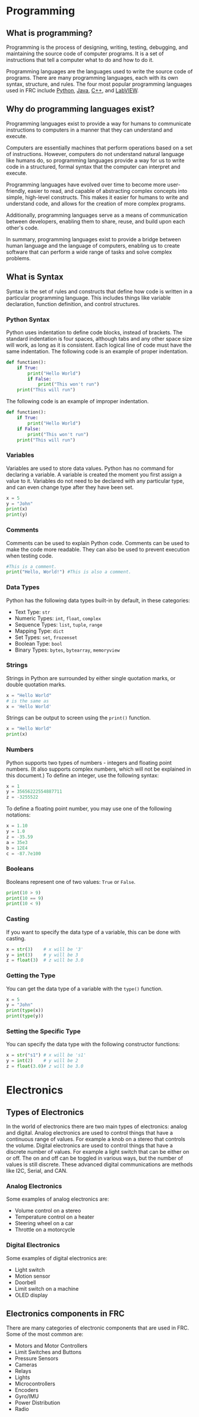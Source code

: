 # Programming

## What is programming?

Programming is the process of designing, writing, testing, debugging, and maintaining the source code of computer programs. It is a set of instructions that tell a computer what to do and how to do it.

Programming languages are the languages used to write the source code of programs. There are many programming languages, each with its own syntax, structure, and rules. The four most popular programming languages used in FRC include [Python](https://www.python.org/), [Java](https://www.java.com/en/download/help/whatis_java.html), [C++](https://www.w3schools.com/cpp/cpp_intro.asp), and [LabVIEW](https://www.ni.com/en-us/shop/labview.html).

## Why do programming languages exist?

Programming languages exist to provide a way for humans to communicate instructions to computers in a manner that they can understand and execute.

Computers are essentially machines that perform operations based on a set of instructions. However, computers do not understand natural language like humans do, so programming languages provide a way for us to write code in a structured, formal syntax that the computer can interpret and execute.

Programming languages have evolved over time to become more user-friendly, easier to read, and capable of abstracting complex concepts into simple, high-level constructs. This makes it easier for humans to write and understand code, and allows for the creation of more complex programs.

Additionally, programming languages serve as a means of communication between developers, enabling them to share, reuse, and build upon each other's code.

In summary, programming languages exist to provide a bridge between human language and the language of computers, enabling us to create software that can perform a wide range of tasks and solve complex problems.

## What is Syntax

Syntax is the set of rules and constructs that define how code is written in a particular programming language. This includes things like variable declaration, function definition, and control structures.

### Python Syntax

Python uses indentation to define code blocks, instead of brackets. The standard indentation is four spaces, although tabs and any other space size will work, as long as it is consistent. Each logical line of code must have the same indentation. The following code is an example of proper indentation.
```python
def function():
    if True:
        print("Hello World")
        if False:
            print("This won't run")
    print("This will run")
```

The following code is an example of improper indentation.
```python
def function():
    if True:
        print("Hello World")
    if False:
        print("This won't run")
    print("This will run")
```
### Variables

Variables are used to store data values. Python has no command for declaring a variable. A variable is created the moment you first assign a value to it. Variables do not need to be declared with any particular type, and can even change type after they have been set.
```python
x = 5
y = "John"
print(x)
print(y)
```
### Comments

Comments can be used to explain Python code. Comments can be used to make the code more readable. They can also be used to prevent execution when testing code.
```python
#This is a comment.
print("Hello, World!") #This is also a comment.
```
### Data Types

Python has the following data types built-in by default, in these categories:

* Text Type: `str`
* Numeric Types: `int`, `float`, `complex`
* Sequence Types: `list`, `tuple`, `range`
* Mapping Type: `dict`
* Set Types: `set`, `frozenset`
* Boolean Type: `bool`
* Binary Types: `bytes`, `bytearray`, `memoryview`

### Strings

Strings in Python are surrounded by either single quotation marks, or double quotation marks.
```python
x = "Hello World"
# is the same as
x = 'Hello World'
```

Strings can be output to screen using the `print()` function.
```python
x = "Hello World"
print(x)
```

### Numbers

Python supports two types of numbers - integers and floating point numbers. (It also supports complex numbers, which will not be explained in this document.) To define an integer, use the following syntax:
```python
x = 1
y = 35656222554887711
z = -3255522
```

To define a floating point number, you may use one of the following notations:
```python
x = 1.10
y = 1.0
z = -35.59
a = 35e3
b = 12E4
c = -87.7e100
```

### Booleans

Booleans represent one of two values: `True` or `False`.
```python
print(10 > 9)
print(10 == 9)
print(10 < 9)
```

### Casting

If you want to specify the data type of a variable, this can be done with casting.
```python
x = str(3)    # x will be '3'
y = int(3)    # y will be 3
z = float(3)  # z will be 3.0
```

### Getting the Type

You can get the data type of a variable with the `type()` function.
```python
x = 5
y = "John"
print(type(x))
print(type(y))
```

### Setting the Specific Type

You can specify the data type with the following constructor functions:
```python
x = str("s1") # x will be 's1'
y = int(2)    # y will be 2
z = float(3.0)# z will be 3.0
```

# Electronics

## Types of Electronics

In the world of electronics there are two main types of electronics: analog and digital. Analog electronics are used to control things that have a continuous range of values. For example a knob on a stereo that controls the volume. Digital electronics are used to control things that have a discrete number of values. For example a light switch that can be either on or off. The on and off can be toggled in various ways, but the number of values is still discrete. These advanced digital communications are methods like I2C, Serial, and CAN.

### Analog Electronics

Some examples of analog electronics are:

* Volume control on a stereo
* Temperature control on a heater
* Steering wheel on a car
* Throttle on a motorcycle

### Digital Electronics

Some examples of digital electronics are:

* Light switch
* Motion sensor
* Doorbell
* Limit switch on a machine
* OLED display

## Electronics components in FRC

There are many categories of electronic components that are used in FRC. Some of the most common are:

* Motors and Motor Controllers
* Limit Switches and Buttons
* Pressure Sensors
* Cameras
* Relays
* Lights
* Microcontrollers
* Encoders
* Gyro/IMU
* Power Distribution
* Radio
